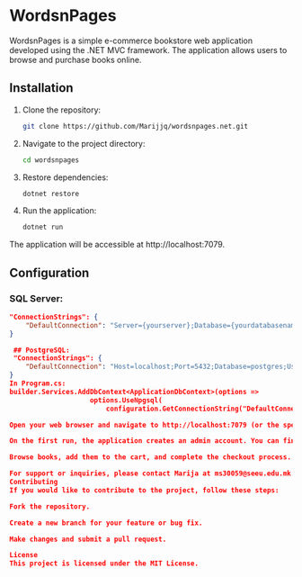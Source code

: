 # WordsnPages

WordsnPages is a simple e-commerce bookstore web application developed using the .NET MVC framework. The application allows users to browse and purchase books online.

## Installation

1. Clone the repository:
    ```bash
    git clone https://github.com/Marijjq/wordsnpages.net.git
    ```

2. Navigate to the project directory:
    ```bash
    cd wordsnpages
    ```

3. Restore dependencies:
    ```bash
    dotnet restore
    ```

4. Run the application:
    ```bash
    dotnet run
    ```

The application will be accessible at http://localhost:7079.

## Configuration

### SQL Server:

```json
"ConnectionStrings": {
    "DefaultConnection": "Server={yourserver};Database={yourdatabasename};Trusted_Connection=True;TrustServerCertificate=True;"
}

 ## PostgreSQL:
 "ConnectionStrings": {
    "DefaultConnection": "Host=localhost;Port=5432;Database=postgres;Username=postgres;Password=postgres!;"
}
In Program.cs:
builder.Services.AddDbContext<ApplicationDbContext>(options =>
                    options.UseNpgsql(
                        configuration.GetConnectionString("DefaultConnection")));

Open your web browser and navigate to http://localhost:7079 (or the specified port).

On the first run, the application creates an admin account. You can find the details in Dbinitializer.

Browse books, add them to the cart, and complete the checkout process.

For support or inquiries, please contact Marija at ms30059@seeu.edu.mk.
Contributing
If you would like to contribute to the project, follow these steps:

Fork the repository.

Create a new branch for your feature or bug fix.

Make changes and submit a pull request.

License
This project is licensed under the MIT License.

